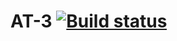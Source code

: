 # AT-3 [![Build status](https://ci.appveyor.com/api/projects/status/eh8nhoispjhuh3km/branch/main?svg=true)](https://ci.appveyor.com/project/LydiaPleshkova/at-3/branch/main)
